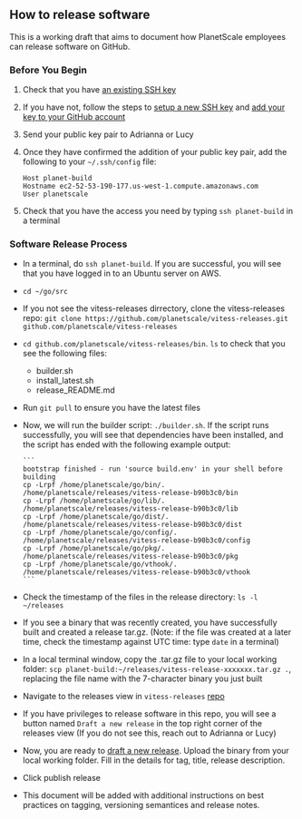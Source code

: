 ## How to release software

This is a working draft that aims to document how PlanetScale employees can release software on GitHub.

### Before You Begin

1. Check that you have [an existing SSH key](https://help.github.com/articles/checking-for-existing-ssh-keys/)
2. If you have not, follow the steps to [setup a new SSH key](https://help.github.com/articles/generating-a-new-ssh-key-and-adding-it-to-the-ssh-agent) and [add your key to your GitHub account](https://help.github.com/articles/adding-a-new-ssh-key-to-your-github-account/)
3. Send your public key pair to Adrianna or Lucy
4. Once they have confirmed the addition of your public key pair, add the following to your `~/.ssh/config` file:

    ```
    Host planet-build
    Hostname ec2-52-53-190-177.us-west-1.compute.amazonaws.com
    User planetscale
    ```
5. Check that you have the access you need by typing `ssh planet-build` in a terminal

### Software Release Process

* In a terminal, do `ssh planet-build`. If you are successful, you will see that you have logged in to an Ubuntu server on AWS.
* `cd ~/go/src`
* If you not see the vitess-releases dirrectory, clone the vitess-releases repo: ```git clone https://github.com/planetscale/vitess-releases.git github.com/planetscale/vitess-releases```
* `cd github.com/planetscale/vitess-releases/bin`. `ls` to check that you see the following files:
    * builder.sh
    * install_latest.sh
    * release_README.md
* Run `git pull` to ensure you have the latest files
* Now, we will run the builder script: `./builder.sh`. If the script runs successfully, you will see that dependencies have been installed, and the script has ended with the following example output:

      ```
      bootstrap finished - run 'source build.env' in your shell before building
      cp -Lrpf /home/planetscale/go/bin/. /home/planetscale/releases/vitess-release-b90b3c0/bin
      cp -Lrpf /home/planetscale/go/lib/. /home/planetscale/releases/vitess-release-b90b3c0/lib
      cp -Lrpf /home/planetscale/go/dist/. /home/planetscale/releases/vitess-release-b90b3c0/dist
      cp -Lrpf /home/planetscale/go/config/. /home/planetscale/releases/vitess-release-b90b3c0/config
      cp -Lrpf /home/planetscale/go/pkg/. /home/planetscale/releases/vitess-release-b90b3c0/pkg
      cp -Lrpf /home/planetscale/go/vthook/. /home/planetscale/releases/vitess-release-b90b3c0/vthook
      ```

* Check the timestamp of the files in the release directory: `ls -l ~/releases`
* If you see a binary that was recently created, you have successfully built and created a release tar.gz. (Note: if the file was created at a later time, check the timestamp against UTC time: type `date` in a terminal)
* In a local terminal window, copy the .tar.gz file to your local working folder: `scp planet-build:~/releases/vitess-release-xxxxxxx.tar.gz .`, replacing the file name with the 7-character binary you just built
* Navigate to the releases view in `vitess-releases` [repo](https://github.com/planetscale/vitess-releases/releases)
* If you have privileges to release software in this repo, you will see a button named `Draft a new release` in the top right corner of the releases view (If you do not see this, reach out to Adrianna or Lucy)
* Now, you are ready to [draft a new release](https://github.com/planetscale/vitess-releases/greleases/new). Upload the binary from your local working folder. Fill in the details for tag, title, release description.
* Click publish release
* This document will be added with additional instructions on best practices on tagging, versioning semantices and release notes.
